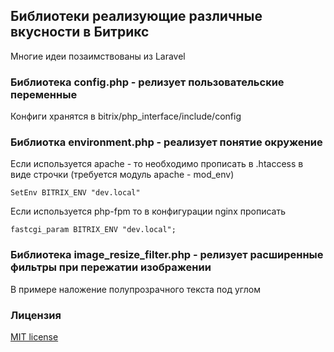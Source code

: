 ## Библиотеки реализующие различные вкусности в Битрикс

Многие идеи позаимствованы из Laravel


### Библиотека config.php - релизует пользовательские переменные

Конфиги хранятся в bitrix/php_interface/include/config


### Библиотка environment.php - реализует понятие окружение

Если используется apache - то необходимо прописать в .htaccess в виде строчки (требуется модуль apache - mod_env)

```SetEnv BITRIX_ENV "dev.local"```

Если используется php-fpm то в конфигурации nginx прописать

```fastcgi_param BITRIX_ENV "dev.local";```

### Библиотека image_resize_filter.php - релизует расширенные фильтры при пережатии изображении

В примере наложение полупрозрачного текста под углом


### Лицензия

[MIT license](http://opensource.org/licenses/MIT)